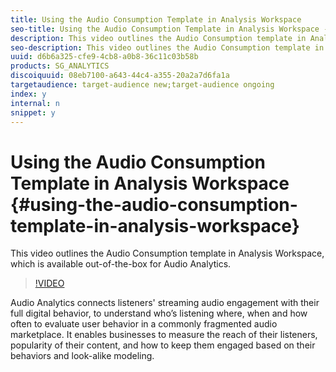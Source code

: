 ```yaml
---
title: Using the Audio Consumption Template in Analysis Workspace
seo-title: Using the Audio Consumption Template in Analysis Workspace - Adobe Analytics
description: This video outlines the Audio Consumption template in Analysis Workspace, which is available out-of-the-box for Audio Analytics.
seo-description: This video outlines the Audio Consumption template in Analysis Workspace, which is available out-of-the-box for Audio Analytics. - Adobe Analytics
uuid: d6b6a325-cfe9-4cb8-a0b8-36c11c03b58b
products: SG_ANALYTICS
discoiquuid: 08eb7100-a643-44c4-a355-20a2a7d6fa1a
targetaudience: target-audience new;target-audience ongoing
index: y
internal: n
snippet: y
---
```


# Using the Audio Consumption Template in Analysis Workspace {#using-the-audio-consumption-template-in-analysis-workspace}

This video outlines the Audio Consumption template in Analysis Workspace, which is available out-of-the-box for Audio Analytics.

>[!VIDEO](https://video.tv.adobe.com/v/23901/?quality=12)

Audio Analytics connects listeners' streaming audio engagement with their full digital behavior, to understand who’s listening where, when and how often to evaluate user behavior in a commonly fragmented audio marketplace. It enables businesses to measure the reach of their listeners, popularity of their content, and how to keep them engaged based on their behaviors and look-alike modeling.